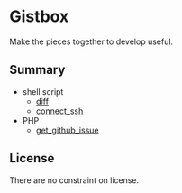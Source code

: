 # Gistbox
Make the pieces together to develop useful.

## Summary 
* shell script
    * [diff](diff/)
    * [connect_ssh](connect_ssh/)
* PHP
    * [get_github_issue](get_github_issue/)

## License
There are no constraint on license.

